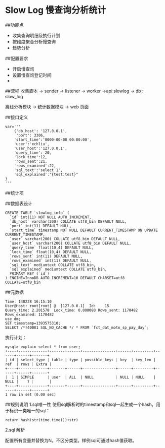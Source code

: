 # Slow Log 慢查询分析统计
##功能点
 * 收集查询明细及执行计划
 * 按维度聚合分析慢查询
 * 趋势分析
 
##配置要求
* 开启慢查询
* 设置慢查询登记时间
* 

##流程
 收集脚本 -> sender -> listener -> worker ->api:slowlog -> db : slow_log 
 
 离线分析模块 -> 统计数据模块 ->  web 页面
 
 
 
##接口定义

	var='''
    	{'db_host': '127.0.0.1',
	     'port': 3306,
    	'start_time':'0000-00-00 00:00:00',
	    'user':'xchliu',
	    'user_host':'127.0.0.1',
    	'query_time': 20,
	    'lock_time':12,
	    'rows_sent':21,
	    'rows_examined':22,
	    'sql_text':'select 1',
	    'sql_explained':"{test:test}"
	}
	'''


##统计项

##数据表设计

	CREATE TABLE `slowlog_info` (
	  `id` int(11) NOT NULL AUTO_INCREMENT,
	  `db_host` varchar(200) COLLATE utf8_bin DEFAULT NULL,
	  `port` int(11) DEFAULT NULL,
	  `start_time` timestamp NOT NULL DEFAULT CURRENT_TIMESTAMP ON UPDATE CURRENT_TIMESTAMP,
	  `user` varchar(200) COLLATE utf8_bin DEFAULT NULL,
	  `user_host` varchar(200) COLLATE utf8_bin DEFAULT NULL,
	  `query_time` float(10,4) DEFAULT NULL,
	  `lock_time` float(10,4) DEFAULT NULL,
	  `rows_sent` int(11) DEFAULT NULL,
	  `rows_examined` int(11) DEFAULT NULL,
	  `sql_text` mediumtext COLLATE utf8_bin,
	  `sql_explained` mediumtext COLLATE utf8_bin,
	  PRIMARY KEY (`id`)
	) ENGINE=InnoDB AUTO_INCREMENT=10 DEFAULT CHARSET=utf8 COLLATE=utf8_bin

##元数据
	
	Time: 140228 16:15:10
	User@Host: root[root] @  [127.0.0.1]  Id:    15
	Query_time: 2.201578  Lock_time: 0.000080 Rows_sent: 1170482  Rows_examined: 1170482
	use dm;
	SET	timestamp=1393575310;
	SELECT /*!40001 SQL_NO_CACHE */ * FROM `fct_dat_moto_sp_pay_day`;

执行计划：
	
	mysql> explain select * from user;
	+----+-------------+-------+------+---------------+------+---------+------+------+-------+
	| id | select_type | table | type | possible_keys | key  | key_len | ref  | rows | Extra |
	+----+-------------+-------+------+---------------+------+---------+------+------+-------+
	|  1 | SIMPLE      | user  | ALL  | NULL          | NULL | NULL    | NULL |    7 |       |
	+----+-------------+-------+------+---------------+------+---------+------+------+-------+
	1 row in set (0.00 sec)

##规则说明
1.sql唯一性
	使用sql解析时的timestamp和sql一起生成一个hash，用于标识一类唯一的sql：
		     
	return hash(str(time.time())+str)
2.sql 解析

配置所有变量并替换为N。不区分类型。样例sql可通过hash值获取。
